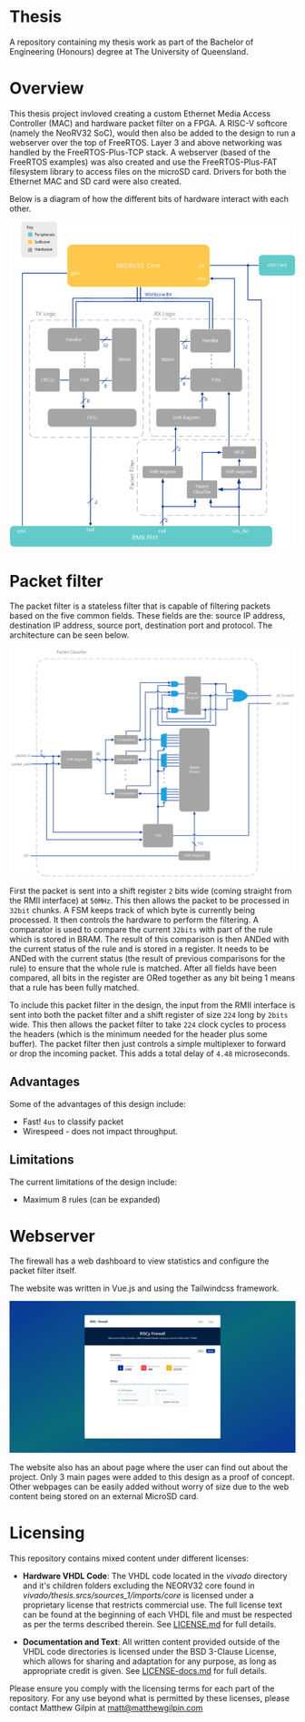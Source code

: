 # Thesis
A repository containing my thesis work as part of the Bachelor of Engineering (Honours) degree at The University of Queensland. 

# Overview

This thesis project invloved creating a custom Ethernet Media Access Controller (MAC) and hardware packet filter on a FPGA. A RISC-V softcore (namely the NeoRV32 SoC), would then also be added to the design to run a webserver over the top of FreeRTOS. Layer 3 and above networking was handled by the FreeRTOS-Plus-TCP stack. A webserver (based of the FreeRTOS examples) was also created and use the FreeRTOS-Plus-FAT filesystem library to access files on the microSD card. Drivers for both the Ethernet MAC and SD card were also created. 

Below is a diagram of how the different bits of hardware interact with each other.

![soc_diagram](diagrams/SoCArchitecture.png "SoC Diagram")

# Packet filter
The packet filter is a stateless filter that is capable of filtering packets based on the five common fields. These fields are the: source IP address, destination IP address, source port, destination port and protocol. The architecture can be seen below.

![packet_filter_arch](diagrams/PacketFilterArchitecture.png "Packet filter architecture")


First the packet is sent into a shift register `2` bits wide (coming straight from the RMII interface) at `50MHz`. This then allows the packet to be processed in `32bit` chunks. A FSM keeps track of which byte is currently being processed. It then controls the hardware to perform the filtering. A comparator is used to compare the current `32bits` with part of the rule which is stored in BRAM. The result of this comparison is then ANDed with the current status of the rule and is stored in a register. It needs to be ANDed with the current status (the result of previous comparisons for the rule) to ensure that the whole rule is matched. After all fields have been compared, all bits in the register are ORed together as any bit being 1 means that a rule has been fully matched.

To include this packet filter in the design, the input from the RMII interface is sent into both the packet filter and a shift register of size `224` long by `2bits` wide. This then allows the packet filter to take `224` clock cycles to process the headers (which is the minimum needed for the header plus some buffer). The packet filter then just controls a simple multiplexer to forward or drop the incoming packet. This adds a total delay of `4.48` microseconds.

## Advantages
Some of the advantages of this design include:
- Fast! `4us` to classify packet
- Wirespeed - does not impact throughput. 

## Limitations
The current limitations of the design include:
- Maximum 8 rules (can be expanded)


# Webserver

The firewall has a web dashboard to view statistics and configure the packet filter itself. 

The website was written in Vue.js and using the Tailwindcss framework. 

![webserver](diagrams/firewall_home.png "Webserver Interface")

The website also has an about page where the user can find out about the project. Only 3 main pages were added to this design as a proof of concept. Other webpages can be easily added without worry of size due to the web content being stored on an external MicroSD card.  

# Licensing

This repository contains mixed content under different licenses:

- **Hardware VHDL Code**: The VHDL code located in the *vivado* directory and it's children folders excluding the NEORV32 core found in *vivado/thesis.srcs/sources_1/imports/core* is licensed under a proprietary license that restricts commercial use. The full license text can be found at the beginning of each VHDL file and must be respected as per the terms described therein. See [LICENSE.md](/LICENSE.md) for full details.

- **Documentation and Text**: All written content provided outside of the VHDL code directories is licensed under the BSD 3-Clause License, which allows for sharing and adaptation for any purpose, as long as appropriate credit is given. See [LICENSE-docs.md](/LICENSE-docs.md) for full details.

Please ensure you comply with the licensing terms for each part of the repository. For any use beyond what is permitted by these licenses, please contact Matthew Gilpin at matt@matthewgilpin.com
